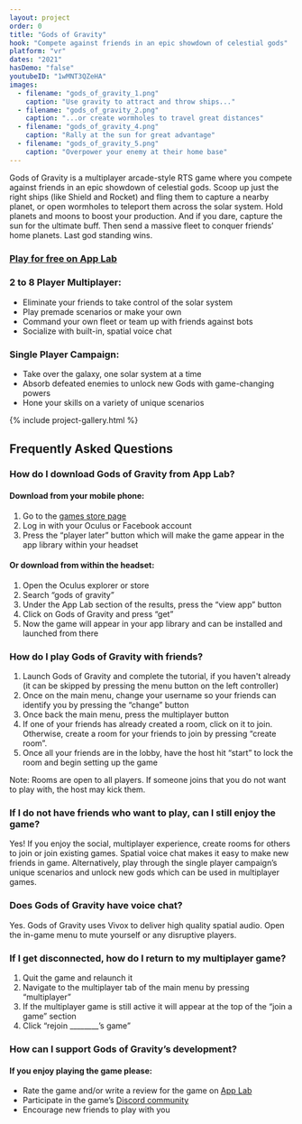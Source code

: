 ```yaml
---
layout: project
order: 0
title: "Gods of Gravity"
hook: "Compete against friends in an epic showdown of celestial gods"
platform: "vr"
dates: "2021"
hasDemo: "false"
youtubeID: "1wMNT3QZeHA"
images:
  - filename: "gods_of_gravity_1.png"
    caption: "Use gravity to attract and throw ships..."
  - filename: "gods_of_gravity_2.png"
    caption: "...or create wormholes to travel great distances"
  - filename: "gods_of_gravity_4.png"
    caption: "Rally at the sun for great advantage"
  - filename: "gods_of_gravity_5.png"
    caption: "Overpower your enemy at their home base"
---
```

Gods of Gravity is a multiplayer arcade-style RTS game where you compete against friends in an epic showdown of celestial gods. Scoop up just the right ships (like Shield and Rocket) and fling them to capture a nearby planet, or open wormholes to teleport them across the solar system. Hold planets and moons to boost your production. And if you dare, capture the sun for the ultimate buff. Then send a massive fleet to conquer friends’ home planets. Last god standing wins.

### [Play for free on App Lab](https://www.oculus.com/experiences/quest/3919415921458774/)

### 2 to 8 Player Multiplayer:
* Eliminate your friends to take control of the solar system
* Play premade scenarios or make your own
* Command your own fleet or team up with friends against bots
* Socialize with built-in, spatial voice chat

### Single Player Campaign:
* Take over the galaxy, one solar system at a time
* Absorb defeated enemies to unlock new Gods with game-changing powers
* Hone your skills on a variety of unique scenarios

{% include project-gallery.html %}

## Frequently Asked Questions
### How do I download Gods of Gravity from App Lab?
#### Download from your mobile phone:
1. Go to the [games store page](https://www.oculus.com/experiences/quest/3919415921458774/)
2. Log in with your Oculus or Facebook account
3. Press the “player later” button which will make the game appear in the app library within your headset

#### Or download from within the headset:
1. Open the Oculus explorer or store
2. Search “gods of gravity”
3. Under the App Lab section of the results, press the “view app” button
4. Click on Gods of Gravity and press “get”
5. Now the game will appear in your app library and can be installed and launched from there

### How do I play Gods of Gravity with friends?
1. Launch Gods of Gravity and complete the tutorial, if you haven't already (it can be skipped by pressing the menu button on the left controller)
2. Once on the main menu, change your username so your friends can identify you by pressing the “change” button
3. Once back the main menu, press the multiplayer button
4. If one of your friends has already created a room, click on it to join. Otherwise, create a room for your friends to join by pressing “create room”.
5. Once all your friends are in the lobby, have the host hit “start” to lock the room and begin setting up the game

Note: Rooms are open to all players. If someone joins that you do not want to play with, the host may kick them.

### If I do not have friends who want to play, can I still enjoy the game?
Yes! If you enjoy the social, multiplayer experience, create rooms for others to join or join existing games. Spatial voice chat makes it easy to make new friends in game. Alternatively, play through the single player campaign’s unique scenarios and unlock new gods which can be used in multiplayer games.

### Does Gods of Gravity have voice chat?
Yes. Gods of Gravity uses Vivox to deliver high quality spatial audio. Open the in-game menu to mute yourself or any disruptive players.

### If I get disconnected, how do I return to my multiplayer game?
1. Quit the game and relaunch it
2. Navigate to the multiplayer tab of the main menu by pressing “multiplayer”
3. If the multiplayer game is still active it will appear at the top of the “join a game” section
4. Click “rejoin ________’s game”

### How can I support Gods of Gravity’s development?
#### If you enjoy playing the game please:
* Rate the game and/or write a review for the game on [App Lab](https://www.oculus.com/experiences/quest/3919415921458774/)
* Participate in the game’s [Discord community](https://discord.com/invite/v3AuK92)
* Encourage new friends to play with you
